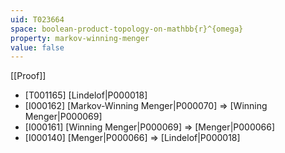 ```yaml
---
uid: T023664
space: boolean-product-topology-on-mathbb{r}^{omega}
property: markov-winning-menger
value: false
---
```

[[Proof]]

* [T001165] [Lindelof|P000018]
* [I000162] [Markov-Winning Menger|P000070] => [Winning Menger|P000069]
* [I000161] [Winning Menger|P000069] => [Menger|P000066]
* [I000140] [Menger|P000066] => [Lindelof|P000018]

